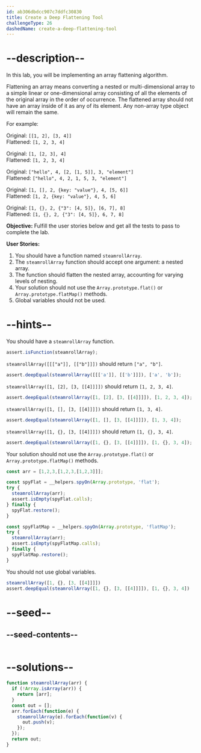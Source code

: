```yaml
---
id: ab306dbdcc907c7ddfc30830
title: Create a Deep Flattening Tool
challengeType: 26
dashedName: create-a-deep-flattening-tool
---
```


# --description--

In this lab, you will be implementing an array flattening algorithm.

Flattening an array means converting a nested or multi-dimensional array to a simple linear or one-dimensional array consisting of all the elements of the original array in the order of occurrence. The flattened array should not have an array inside of it as any of its element. Any non-array type object will remain the same.

For example:

Original:  `[[1, 2], [3, 4]]`<br/>
Flattened: `[1, 2, 3, 4]`

Original:  `[1, [2, 3], 4]`<br/>
Flattened: `[1, 2, 3, 4]`

Original:  `["hello", 4, [2, [1, 5]], 3, "element"]`<br/>
Flattened: `["hello", 4, 2, 1, 5, 3, "element"]`

Original:  `[1, [], 2, {key: "value"}, 4, [5, 6]]`<br/>
Flattened: `[1, 2, {key: "value"}, 4, 5, 6]`

Original:  `[1, {}, 2, {"3": [4, 5]}, [6, 7], 8]`<br/>
Flattened: `[1, {}, 2, {"3": [4, 5]}, 6, 7, 8]`

**Objective:** Fulfill the user stories below and get all the tests to pass to complete the lab.

**User Stories:**

1. You should have a function named `steamrollArray`.
1. The `steamrollArray` function should accept one argument: a nested array.
1. The function should flatten the nested array, accounting for varying levels of nesting.
1. Your solution should not use the `Array.prototype.flat()` or `Array.prototype.flatMap()` methods.
1. Global variables should not be used.

# --hints--

You should have a `steamrollArray` function.

```js
assert.isFunction(steamrollArray);
```

`steamrollArray([[["a"]], [["b"]]])` should return `["a", "b"]`.

```js
assert.deepEqual(steamrollArray([[['a']], [['b']]]), ['a', 'b']);
```

`steamrollArray([1, [2], [3, [[4]]]])` should return `[1, 2, 3, 4]`.

```js
assert.deepEqual(steamrollArray([1, [2], [3, [[4]]]]), [1, 2, 3, 4]);
```

`steamrollArray([1, [], [3, [[4]]]])` should return `[1, 3, 4]`.

```js
assert.deepEqual(steamrollArray([1, [], [3, [[4]]]]), [1, 3, 4]);
```

`steamrollArray([1, {}, [3, [[4]]]])` should return `[1, {}, 3, 4]`.

```js
assert.deepEqual(steamrollArray([1, {}, [3, [[4]]]]), [1, {}, 3, 4]);
```

Your solution should not use the `Array.prototype.flat()` or `Array.prototype.flatMap()` methods.

```js
const arr = [1,2,3,[1,2,3,[1,2,3]]];

const spyFlat = __helpers.spyOn(Array.prototype, 'flat');
try {
  steamrollArray(arr);
  assert.isEmpty(spyFlat.calls);
} finally {
  spyFlat.restore();
}

const spyFlatMap = __helpers.spyOn(Array.prototype, 'flatMap');
try {
  steamrollArray(arr);
  assert.isEmpty(spyFlatMap.calls);
} finally {
  spyFlatMap.restore();
}
```

You should not use global variables.

```js
steamrollArray([1, {}, [3, [[4]]]])
assert.deepEqual(steamrollArray([1, {}, [3, [[4]]]]), [1, {}, 3, 4])
```

# --seed--

## --seed-contents--

```js

```

# --solutions--

```js
function steamrollArray(arr) {
  if (!Array.isArray(arr)) {
    return [arr];
  }
  const out = [];
  arr.forEach(function(e) {
    steamrollArray(e).forEach(function(v) {
      out.push(v);
    });
  });
  return out;
}
```
